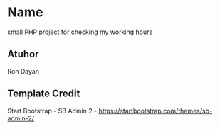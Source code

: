 # Name

small PHP project for checking my working hours

## Atuhor

Ron Dayan


## Template Credit

Start Bootstrap - SB Admin 2 - https://startbootstrap.com/themes/sb-admin-2/

